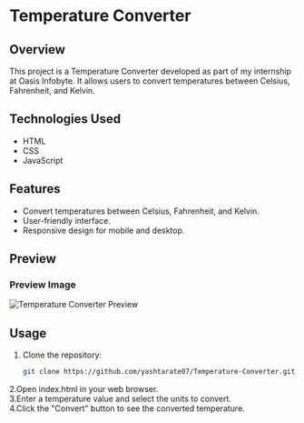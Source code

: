 # Temperature Converter

## Overview

This project is a Temperature Converter developed as part of my internship at Oasis Infobyte. It allows users to convert temperatures between Celsius, Fahrenheit, and Kelvin.

## Technologies Used

- HTML
- CSS
- JavaScript

## Features

- Convert temperatures between Celsius, Fahrenheit, and Kelvin.
- User-friendly interface.
- Responsive design for mobile and desktop.

## Preview

### Preview Image
![Temperature Converter Preview](./assets/preview.jpg)

## Usage

1. Clone the repository:
   ```bash
   git clone https://github.com/yashtarate07/Temperature-Converter.git
2.Open index.html in your web browser.
<br>
3.Enter a temperature value and select the units to convert.
<br>
4.Click the "Convert" button to see the converted temperature.

